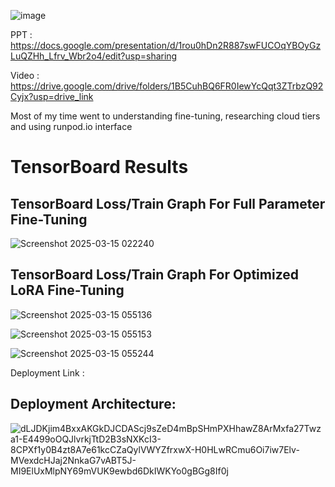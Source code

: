 ![image](https://github.com/user-attachments/assets/dc6a8683-d7bb-4955-a9c6-56e048651e98)

PPT : https://docs.google.com/presentation/d/1rou0hDn2R887swFUCOqYBOyGzLuQZHh_Lfrv_Wbr2o4/edit?usp=sharing

Video : https://drive.google.com/drive/folders/1B5CuhBQ6FR0IewYcQqt3ZTrbzQ92Cyjx?usp=drive_link

Most of my time went to understanding fine-tuning, researching cloud tiers and using runpod.io interface
# TensorBoard Results

## TensorBoard Loss/Train Graph For Full Parameter Fine-Tuning
![Screenshot 2025-03-15 022240](https://github.com/user-attachments/assets/42d00e95-f012-454e-89bc-8cc10a5cd57e)

## TensorBoard Loss/Train Graph For Optimized LoRA Fine-Tuning

![Screenshot 2025-03-15 055136](https://github.com/user-attachments/assets/e1387b88-219c-47bb-b8fa-4ca41bb047a2)

![Screenshot 2025-03-15 055153](https://github.com/user-attachments/assets/0eefedea-6252-4aa2-9731-028e817fbd75)

![Screenshot 2025-03-15 055244](https://github.com/user-attachments/assets/d2699bf8-ada7-4865-8f68-55a4b0a9c17a)

Deployment Link :

## Deployment Architecture:
![dLJDKjim4BxxAKGkDJCDAScj9sZeD4mBpSHmPXHhawZ8ArMxfa27Twza1-E4499oOQJlvrkjTtD2B3sNXKcI3-8CPXf1y0B4zt8A7e61kcCZaQylVWYZfrxwX-H0HLwRCmu6Oi7iw7Elv-MVexdcHJaj2NnkaG7vABT5J-MI9ElUxMlpNY69mVUK9ewbd6DkIWKYo0gBGg8If0j](https://github.com/user-attachments/assets/6e220b76-3db4-49c4-a559-85017c08a6a5)




